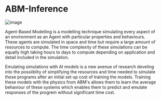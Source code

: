 # ABM-Inference
![image](https://github.com/user-attachments/assets/ab7968b6-9191-4979-a921-b78bf64dce7a)

Agent-Based Modelling is a modelling technique simulating every aspect of an environment as an Agent with particular properties and behaviours. These agents are simulated in space and time but require a large amount of resources to compute. The time complexity of these simulations can be equally high taking hours to days to compute depending on application and detail included in the simulation.

Emulating simulations with AI models is a new avenue of research develing into the possiiblity of simplifying the resources and time needed to simulate these programs after an initial set up cost of training the models. Training these models with the physics from ABM's allows them to learn the average behaviour of these systems which enables them to predict and emulate responses of the progrem without significant time cost.

